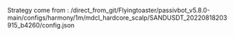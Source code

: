 Strategy come from : /direct_from_git/Flyingtoaster/passivbot_v5.8.0-main/configs/harmony/1m/mdcl_hardcore_scalp/SANDUSDT_20220818203915_b4260/config.json